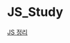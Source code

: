 # JS_Study

[JS 정리](https://broadleaf-feast-de1.notion.site/Java-Script-ec016d3d4901456abf8fbf7f203849cc)
